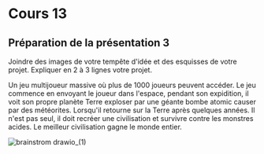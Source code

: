 # Cours 13
## Préparation de la présentation 3 
Joindre des images de votre tempête d'idée et des esquisses de votre projet. Expliquer en 2 à 3 lignes votre projet. 

Un jeu multijoueur massive où plus de 1000 joueurs peuvent accéder. Le jeu commence en envoyant le joueur dans l'espace, pendant son expidition, il voit son propre planète Terre exploser par une géante bombe atomic causer par des météorites. Lorsqu'il retourne sur la Terre après quelques années. Il n'est pas seul, il doit recréer une civilisation et survivre contre les monstres acides. Le meilleur civilisation gagne le monde entier.

![brainstrom drawio_(1)](https://user-images.githubusercontent.com/89647787/145509993-9b9b0106-bd5f-4e64-bb01-a70950f057f2.png)



